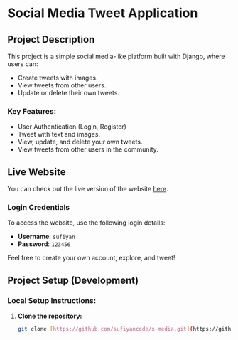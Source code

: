 # Social Media Tweet Application

## Project Description
This project is a simple social media-like platform built with Django, where users can:
- Create tweets with images.
- View tweets from other users.
- Update or delete their own tweets.

### Key Features:
- User Authentication (Login, Register)
- Tweet with text and images.
- View, update, and delete your own tweets.
- View tweets from other users in the community.

## Live Website
You can check out the live version of the website [here](https://x-media.onrender.com/tweet/).

### Login Credentials
To access the website, use the following login details:

- **Username**: `sufiyan`
- **Password**: `123456`

Feel free to create your own account, explore, and tweet!

## Project Setup (Development)

### Local Setup Instructions:

1. **Clone the repository:**
   ```bash
   git clone [https://github.com/sufiyancode/x-media.git](https://github.com/sufiyancode/x-media.git)
 
